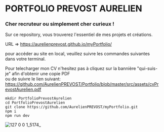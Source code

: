 # PORTFOLIO PREVOST AURELIEN

### Cher recruteur ou simplement cher curieux !  
  
Sur ce repository, vous trouverez l'essentiel de mes projets et créations.  

URL => https://aurelienprevost.github.io/myPortfolio/

pour accéder au site en local, veuillez suivre les commandes suivantes dans votre terminal.  

Pour telecharger mon CV n'hesitez pas à cliquez sur la bannière "qui-suis-je" afin d'obtenir une copie PDF  
ou de suivre le lien suivant:
https://github.com/AurelienPREVOST/Portfolio/blob/master/src/assets/cvPrevostAurelien.pdf


```
mkdir PortfolioPrevostAurelien
cd PortfolioPrevostAurelien
git clone https://github.com/AurelienPREVOST/myPortfolio.git
npm i
npm run dev
```

![127 0 0 1_5174_](https://github.com/AurelienPREVOST/myPortfolio/assets/102169301/6a5b2c9e-745a-4c1d-9290-23e541f7e398)

